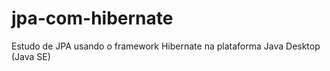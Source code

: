 # jpa-com-hibernate
Estudo de JPA usando o framework Hibernate na plataforma Java Desktop (Java SE)
